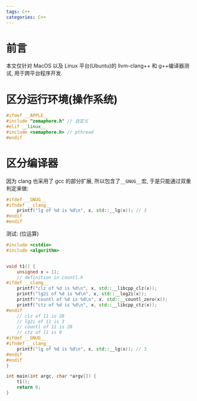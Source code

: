 ```yaml
---
tags: C++
categories: C++
---
```


# 前言

本文仅针对 MacOS 以及 Linux 平台(Ubuntu)的 llvm-clang++ 和 g++编译器测试, 用于跨平台程序开发. 

# 区分运行环境(操作系统)

```cpp
#ifdef __APPLE__
#include "zemaphore.h" // 自定义
#elif __linux__
#include <semaphore.h> // pthread
#endif
```



# 区分编译器

因为 clang 也采用了 gcc 的部分扩展, 所以包含了`__GNUG__`宏, 于是只能通过双重判定来做:

```cpp
#ifdef __GNUG__
#ifndef __clang__
    printf("lg of %d is %d\n", x, std::__lg(x)); // 3
#endif
#endif
```

测试: (位运算)

```cpp
#include <cstdio>
#include <algorithm>


void t1() {
    unsigned x = 11;
    // definition in countl.h
#ifdef __clang__
    printf("clz of %d is %d\n", x, std::__libcpp_clz(x));
    printf("lg2i of %d is %d\n", x, std::__log2i(x));
    printf("countl of %d is %d\n", x, std::__countl_zero(x));
    printf("ctz of %d is %d\n", x, std::__libcpp_ctz(x));
#endif
    // clz of 11 is 28
    // lg2i of 11 is 3
    // countl of 11 is 28
    // ctz of 11 is 0
#ifdef __GNUG__
#ifndef __clang__
    printf("lg of %d is %d\n", x, std::__lg(x)); // 3
#endif
#endif
}

int main(int argc, char *argv[]) {
    t1();
    return 0;
}
```

